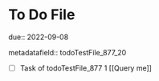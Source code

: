 # To Do File

due:: 2022-09-08

metadatafield:: todoTestFile_877_20

- [ ] Task of todoTestFile_877 1 [[Query me]]
